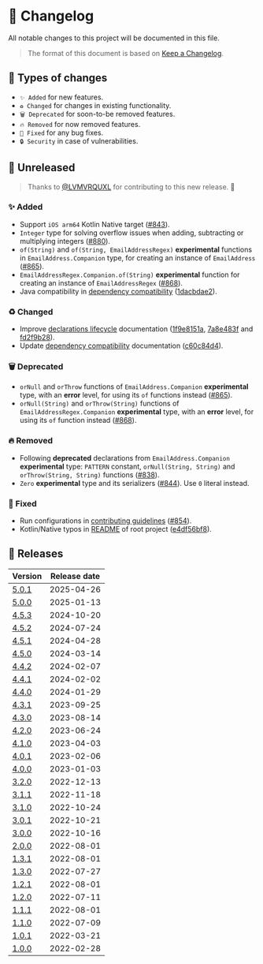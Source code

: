 # 🔄 Changelog

All notable changes to this project will be documented in this file.

> The format of this document is based on
> [Keep a Changelog](https://keepachangelog.com/en/1.1.0).

## 🤔 Types of changes

- `✨ Added` for new features.
- `♻️ Changed` for changes in existing functionality.
- `🗑️ Deprecated` for soon-to-be removed features.
- `🔥 Removed` for now removed features.
- `🐛 Fixed` for any bug fixes.
- `🔒 Security` in case of vulnerabilities.

## 🚧 Unreleased

> Thanks to [@LVMVRQUXL] for contributing to this new release. 🙏

### ✨ Added

- Support `iOS arm64` Kotlin Native target ([#843]).
- `Integer` type for solving overflow issues when adding, subtracting or
  multiplying integers ([#880]).
- `of(String)` and `of(String, EmailAddressRegex)` **experimental** functions in
  `EmailAddress.Companion` type, for creating an instance of `EmailAddress`
  ([#865]).
- `EmailAddressRegex.Companion.of(String)` **experimental** function for
  creating an instance of `EmailAddressRegex` ([#868]).
- Java compatibility in
  [dependency compatibility](documentation/dependencies.md) ([1dacbdae2]).

### ♻️ Changed

- Improve [declarations lifecycle](documentation/declarations-lifecycle.md)
  documentation ([1f9e8151a], [7a8e483f] and [fd2f9b28]).
- Update [dependency compatibility](documentation/dependencies.md) documentation
  ([c60c84d4]).

### 🗑️ Deprecated

- `orNull` and `orThrow` functions of `EmailAddress.Companion` **experimental**
  type, with an **error** level, for using its `of` functions instead ([#865]).
- `orNull(String)` and `orThrow(String)` functions of
  `EmailAddressRegex.Companion` **experimental** type, with an **error** level,
  for using its `of` function instead ([#868]).

### 🔥 Removed

- Following **deprecated** declarations from `EmailAddress.Companion`
  **experimental** type: `PATTERN` constant, `orNull(String, String)` and
  `orThrow(String, String)` functions ([#838]).
- `Zero` **experimental** type and its serializers ([#844]). Use `0` literal
  instead.

### 🐛 Fixed

- Run configurations in [contributing guidelines](CONTRIBUTING.md) ([#854]).
- Kotlin/Native typos in [README](README.md) of root project ([e4df56bf8]).

[@LVMVRQUXL]: https://github.com/LVMVRQUXL
[#838]: https://github.com/kotools/types/issues/838
[#843]: https://github.com/kotools/types/issues/843
[#844]: https://github.com/kotools/types/issues/844
[#854]: https://github.com/kotools/types/issues/854
[#865]: https://github.com/kotools/types/issues/865
[#868]: https://github.com/kotools/types/issues/868
[#880]: https://github.com/kotools/types/issues/880
[1dacbdae2]: https://github.com/kotools/types/commit/1dacbdae2
[1f9e8151a]: https://github.com/kotools/types/commit/1f9e8151a
[7a8e483f]: https://github.com/kotools/types/commit/7a8e483f
[c60c84d4]: https://github.com/kotools/types/commit/c60c84d4
[e4df56bf8]: https://github.com/kotools/types/commit/e4df56bf8
[fd2f9b28]: https://github.com/kotools/types/commit/fd2f9b28

## 🔖 Releases

| Version | Release date |
|---------|--------------|
| [5.0.1] | 2025-04-26   |
| [5.0.0] | 2025-01-13   |
| [4.5.3] | 2024-10-20   |
| [4.5.2] | 2024-07-24   |
| [4.5.1] | 2024-04-28   |
| [4.5.0] | 2024-03-14   |
| [4.4.2] | 2024-02-07   |
| [4.4.1] | 2024-02-02   |
| [4.4.0] | 2024-01-29   |
| [4.3.1] | 2023-09-25   |
| [4.3.0] | 2023-08-14   |
| [4.2.0] | 2023-06-24   |
| [4.1.0] | 2023-04-03   |
| [4.0.1] | 2023-02-06   |
| [4.0.0] | 2023-01-03   |
| [3.2.0] | 2022-12-13   |
| [3.1.1] | 2022-11-18   |
| [3.1.0] | 2022-10-24   |
| [3.0.1] | 2022-10-21   |
| [3.0.0] | 2022-10-16   |
| [2.0.0] | 2022-08-01   |
| [1.3.1] | 2022-08-01   |
| [1.3.0] | 2022-07-27   |
| [1.2.1] | 2022-08-01   |
| [1.2.0] | 2022-07-11   |
| [1.1.1] | 2022-08-01   |
| [1.1.0] | 2022-07-09   |
| [1.0.1] | 2022-03-21   |
| [1.0.0] | 2022-02-28   |

[5.0.1]: https://github.com/kotools/types/releases/tag/5.0.1
[5.0.0]: https://github.com/kotools/types/releases/tag/5.0.0
[4.5.3]: https://github.com/kotools/types/releases/tag/4.5.3
[4.5.2]: https://github.com/kotools/types/releases/tag/4.5.2
[4.5.1]: https://github.com/kotools/types/releases/tag/4.5.1
[4.5.0]: https://github.com/kotools/types/releases/tag/4.5.0
[4.4.2]: https://github.com/kotools/types/releases/tag/4.4.2
[4.4.1]: https://github.com/kotools/types/releases/tag/4.4.1
[4.4.0]: https://github.com/kotools/types/releases/tag/4.4.0
[4.3.1]: https://github.com/kotools/types/releases/tag/4.3.1
[4.3.0]: https://github.com/kotools/types/releases/tag/4.3.0
[4.2.0]: https://github.com/kotools/types/releases/tag/4.2.0
[4.1.0]: https://github.com/kotools/types/releases/tag/4.1.0
[4.0.1]: https://github.com/kotools/types/releases/tag/4.0.1
[4.0.0]: https://github.com/kotools/types/releases/tag/4.0.0
[3.2.0]: https://github.com/kotools/libraries/releases/tag/types-v3.2.0
[3.1.1]: https://github.com/kotools/libraries/releases/tag/types-v3.1.1
[3.1.0]: https://github.com/kotools/types-legacy/releases/tag/v3.1.0
[3.0.1]: https://github.com/kotools/types-legacy/releases/tag/v3.0.1
[3.0.0]: https://github.com/kotools/types-legacy/releases/tag/v3.0.0
[2.0.0]: https://github.com/kotools/types-legacy/releases/tag/v2.0.0
[1.3.1]: https://github.com/kotools/types-legacy/releases/tag/v1.3.1
[1.3.0]: https://github.com/kotools/types-legacy/releases/tag/v1.3.0
[1.2.1]: https://github.com/kotools/types-legacy/releases/tag/v1.2.1
[1.2.0]: https://github.com/kotools/types-legacy/releases/tag/v1.2.0
[1.1.1]: https://github.com/kotools/types-legacy/releases/tag/v1.1.1
[1.1.0]: https://github.com/kotools/types-legacy/releases/tag/v1.1.0
[1.0.1]: https://github.com/kotools/types-legacy/releases/tag/v1.0.1
[1.0.0]: https://github.com/kotools/types-legacy/releases/tag/v1.0.0
